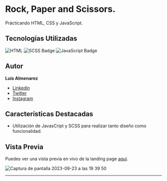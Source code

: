 # Rock, Paper and Scissors.

Prácticando HTML, CSS y JavaScript.

## Tecnologías Utilizadas

![HTML](https://img.shields.io/badge/-HTML-ff4500?style=flat&logo=html5&logoColor=white)
![SCSS Badge](https://img.shields.io/badge/-SCSS-CC6699?style=flat&logo=sass&logoColor=white)
![JavaScript Badge](https://img.shields.io/badge/-JavaScript-F7DF1E?style=flat&logo=javascript&logoColor=black)


## Autor

**Luis Almenarez**

* [Linkedin](www.linkedin.com/in/luis-almenarez)
* [Twitter](https://twitter.com/Almeis_Dev)
* [Instagram](https://www.instagram.com/luis_carlos_ap/)


## Características Destacadas

- Utilización de JavasCript y SCSS para realizar tanto diseño como funcionalidad.

## Vista Previa

Puedes ver una vista previa en vivo de la landing page [aquí](https://cuarzopapironavaja.netlify.app/).

![Captura de pantalla 2023-09-23 a las 19 39 50](https://github.com/Luis-Almenarez/RockPaperscissors/assets/125621759/5c8a7971-f3b0-45cd-94b0-6f9249511ca7)


<hr>
